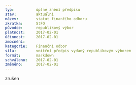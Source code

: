```yaml
---
typ:          úplné znění předpisu
stav:         aktuální
název:        statut finančího odboru
zkratka:      StFO
původce:      republikový výbor
platnost:     2017-02-01
účinnost:     2017-02-01
zmocnění:     
kategorie:    Finanční odbor
síla:         vnitřní předpis vydaný republikovým výborem
formát:       markdown
schváleno:    2017-02-01
změněno:      2017-02-01
---
```


zrušen
